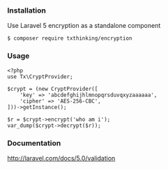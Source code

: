 ### Installation

Use Laravel 5 encryption as a standalone component

```
$ composer require txthinking/encryption
```

### Usage

```
<?php
use Tx\CryptProvider;

$crypt = (new CryptProvider([
    'key' => 'abcdefghijhlmnopqrsduvqxyzaaaaaa',
    'cipher' => 'AES-256-CBC',
]))->getInstance();

$r = $crypt->encrypt('who am i');
var_dump($crypt->decrypt($r));
```

### Documentation

http://laravel.com/docs/5.0/validation
